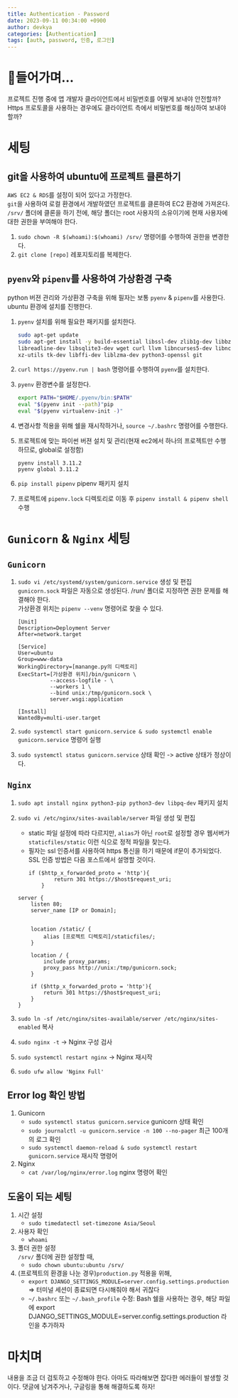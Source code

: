 ```yaml
---
title: Authentication - Password
date: 2023-09-11 00:34:00 +0900
author: devkya
categories: [Authentication]
tags: [auth, password, 인증, 로그인]
---
```


# 🙂**들어가며...**

프로젝트 진행 중에 앱 개발자
클라이언트에서 비밀번호를 어떻게 보내야 안전할까? Https 프로토콜을 사용하는 경우에도 클라이언트 측에서 비밀번호를 해싱하여 보내야 할까?

# **세팅**
## **git을 사용하여 ubuntu에 프로젝트 클론하기**

`AWS EC2 & RDS`를 설정이 되어 있다고 가정한다.  
`git`을 사용하여 로컬 환경에서 개발하였던 프로젝트를 클론하여 EC2 환경에 가져온다.  
`/srv/` 폴더에 클론을 하기 전에, 해당 폴더는 root 사용자의 소유이기에 현재 사용자에 대한 권한을 부여해야 한다.  

1. `sudo chown -R $(whoami):$(whoami) /srv/` 명령어를 수행하여 권한을 변경한다.
2. `git clone [repo]` 레포지토리를 복제한다.

## **`pyenv`와 `pipenv`를 사용하여 가상환경 구축**

python 버젼 관리와 가상환경 구축을 위해 필자는 보통 `pyenv` & `pipenv`를 사용한다.  
ubuntu 환경에 설치를 진행한다.

1. `pyenv` 설치를 위해 필요한 패키지를 설치한다.
    ```bash
    sudo apt-get update
    sudo apt-get install -y build-essential libssl-dev zlib1g-dev libbz2-dev \
    libreadline-dev libsqlite3-dev wget curl llvm libncurses5-dev libncursesw5-dev \
    xz-utils tk-dev libffi-dev liblzma-dev python3-openssl git

    ```

2. `curl https://pyenv.run | bash` 명령어를 수행하여 `pyenv`를 설치한다.
3. `pyenv` 환경변수를 설정한다.
    ```bash
    export PATH="$HOME/.pyenv/bin:$PATH"
    eval "$(pyenv init --path)"pip
    eval "$(pyenv virtualenv-init -)"
    ```
4. 변경사항 적용을 위해 쉘을 재시작하거나, `source ~/.bashrc` 명령어를 수행한다.
5. 프로젝트에 맞는 파이썬 버젼 설치 및 관리(현재 ec2에서 하나의 프로젝트만 수행하므로, global로 설정함)
    ```
    pyenv install 3.11.2
    pyenv global 3.11.2
    ```
6. `pip install pipenv` pipenv 패키지 설치
7. 프로젝트에 `pipenv.lock` 디렉토리로 이동 후 `pipenv install & pipenv shell` 수행


# **`Gunicorn` & `Nginx` 세팅**
## **`Gunicorn`**
1. `sudo vi /etc/systemd/system/gunicorn.service` 생성 및 편집  
`gunicorn.sock` 파일은 자동으로 생성된다. /run/ 폴더로 지정하면 권한 문제를 해결해야 한다.  
가상환경 위치는 `pipenv --venv` 명령어로 찾을 수 있다.
    ```
    [Unit]
    Description=Deployment Server
    After=network.target

    [Service]
    User=ubuntu
    Group=www-data
    WorkingDirectory=[manange.py의 디렉토리]
    ExecStart=[가상환경 위치]/bin/gunicorn \
              --access-logfile - \
              --workers 1 \
              --bind unix:/tmp/gunicorn.sock \
              server.wsgi:application

    [Install]
    WantedBy=multi-user.target
    ```
    

2. `sudo systemctl start gunicorn.service & sudo systemctl enable gunicorn.service` 명령어 실행 
3. `sudo systemctl status gunicorn.service` 상태 확인 -> active 상태가 정상이다.


## **`Nginx`**
1. `sudo apt install nginx python3-pip python3-dev libpq-dev` 패키지 설치
2. `sudo vi /etc/nginx/sites-available/server` 파일 생성 및 편집  
    * static 파일 설정에 따라 다르지만, `alias`가 아닌 `root`로 설정할 경우 웹서버가 `staticfiles/static` 이런 식으로 정적 파일을 찾는다.  
    * 필자는 ssl 인증서를 사용하여 https 통신을 하기 때문에 if문이 추가되었다. SSL 인증 방법은 다음 포스트에서 설명할 것이다.
        ```
        if ($http_x_forwarded_proto = 'http'){
                return 301 https://$host$request_uri;
            }
        ```
    
    ```
    server {
        listen 80;
        server_name [IP or Domain];

        
        location /static/ {
            alias [프로젝트 디렉토리]/staticfiles/;
        }

        location / {
            include proxy_params;
            proxy_pass http://unix:/tmp/gunicorn.sock;
        }

        if ($http_x_forwarded_proto = 'http'){
            return 301 https://$host$request_uri;
        }
    }
    ```

3. `sudo ln -sf /etc/nginx/sites-available/server /etc/nginx/sites-enabled` 복사
4. `sudo nginx -t` -> Nginx 구성 검사
5. `sudo systemctl restart nginx` -> Nginx 재시작
6. `sudo ufw allow 'Nginx Full'`

## **Error log 확인 방법**
1. Gunicorn
    * `sudo systemctl status gunicorn.service` gunicorn 상태 확인
    * `sudo journalctl -u gunicorn.service -n 100 --no-pager` 최근 100개의 로그 확인
    * `sudo systemctl daemon-reload & sudo systemctl restart gunicorn.service` 재시작 명령어
2. Nginx
    * `cat /var/log/nginx/error.log` nginx 명령어 확인

## **도움이 되는 세팅**
1. 시간 설정
    * `sudo timedatectl set-timezone Asia/Seoul`
2. 사용자 확인
    * `whoami`
3. 폴더 권한 설정  
    `/srv/` 폴더에 권한 설정할 때, 
    * `sudo chown ubuntu:ubuntu /srv/`
4. (프로젝트의 환경을 나눈 경우)`production.py` 적용을 위해,
    * `export DJANGO_SETTINGS_MODULE=server.config.settings.production` => 터미널 세션이 종료되면 다시해줘야 해서 귀찮다
    * `~/.bashrc` 또는 `~/.bash_profile` 수정: Bash 쉘을 사용하는 경우, 해당 파일에 export DJANGO_SETTINGS_MODULE=server.config.settings.production 라인을 추가하자





# **마치며**
내용을 조금 더 검토하고 수정해야 한다. 아마도 따라해보면 잡다한 에러들이 발생할 것이다. 댓글에 남겨주거나, 구글링을 통해 해결하도록 하자!

